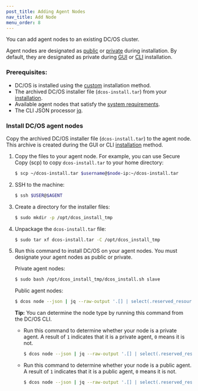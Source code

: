 ```yaml
---
post_title: Adding Agent Nodes
nav_title: Add Node
menu_order: 8
---
```


You can add agent nodes to an existing DC/OS cluster. 

Agent nodes are designated as [public](/docs/1.8/overview/concepts/#public) or [private](/docs/1.8/overview/concepts/#private) during installation. By default, they are designated as private during [GUI][1] or [CLI][2] installation.

### Prerequisites:

*   DC/OS is installed using the [custom](/docs/1.8/administration/installing/custom/) installation method.
*   The archived DC/OS installer file (`dcos-install.tar`) from your [installation](/docs/1.8/administration/installing/custom/gui/#backup).
*   Available agent nodes that satisfy the [system requirements](/docs/1.8/administration/installing/custom/system-requirements/).
*   The CLI JSON processor [jq](https://github.com/stedolan/jq/wiki/Installation).

### Install DC/OS agent nodes
Copy the archived DC/OS installer file (`dcos-install.tar`) to the agent node. This archive is created during the GUI or CLI [installation](/docs/1.8/administration/installing/custom/gui/#backup) method.

1.  Copy the files to your agent node. For example, you can use Secure Copy (scp) to copy `dcos-install.tar` to your home directory:

    ```bash
    $ scp ~/dcos-install.tar $username@$node-ip:~/dcos-install.tar
    ```

2.  SSH to the machine:

    ```bash
    $ ssh $USER@$AGENT
    ```

1.  Create a directory for the installer files:

     ```bash
     $ sudo mkdir -p /opt/dcos_install_tmp
     ```

1.  Unpackage the `dcos-install.tar` file:

    ```bash
    $ sudo tar xf dcos-install.tar -C /opt/dcos_install_tmp
    ```

1.  Run this command to install DC/OS on your agent nodes. You must designate your agent nodes as public or private.

    Private agent nodes:
    
    ```bash
    $ sudo bash /opt/dcos_install_tmp/dcos_install.sh slave
    ```
    
    Public agent nodes:
    
    ```bash
    $ dcos node --json | jq --raw-output '.[] | select(.reserved_resources.slave_public != null) | .id' | wc -l
    ```
    
    **Tip:** You can determine the node type by running this command from the DC/OS CLI. 
             
    -   Run this command to determine whether your node is a private agent. A result of `1` indicates that it is a private agent, `0` means it is not. 
    
        ```bash
        $ dcos node --json | jq --raw-output '.[] | select(.reserved_resources.slave_public == null) | .id' | wc -l
        ```
    
    -   Run this command to determine whether your node is a public agent. A result of `1` indicates that it is a public agent, `0` means it is not. 
     
        ```bash
        $ dcos node --json | jq --raw-output '.[] | select(.reserved_resources.slave_public != null) | .id' | wc -l
        ```

 [1]: /docs/1.8/administration/installing/custom/gui/
 [2]: /docs/1.8/administration/installing/custom/cli/
